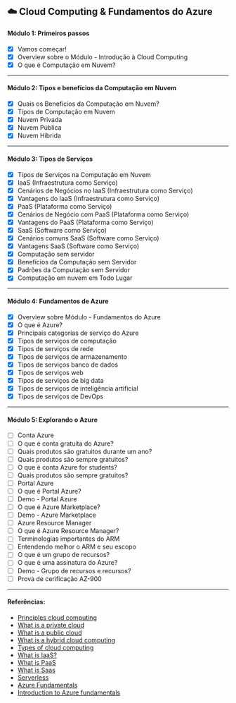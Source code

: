 ## ☁️ Cloud Computing & Fundamentos do Azure

#### Módulo 1: Primeiros passos

- [x] Vamos começar!
- [x] Overview sobre o Módulo - Introdução à Cloud Computing
- [x] O que é Computação em Nuvem?

---

#### Módulo 2: Tipos e benefícios da Computação em Nuvem

- [x] Quais os Benefícios da Computação em Nuvem?
- [x] Tipos de Computação em Nuvem
- [x] Nuvem Privada
- [x] Nuvem Pública
- [x] Nuvem Híbrida

---

#### Módulo 3: Tipos de Serviços

- [x] Tipos de Serviços na Computação em Nuvem
- [x] IaaS (Infraestrutura como Serviço)
- [x] Cenários de Negócios no IaaS (Infraestrutura como Serviço)
- [x] Vantagens do IaaS (Infraestrutura como Serviço)              
- [x] PaaS (Plataforma como Serviço)
- [x] Cenários de Negócio com PaaS (Plataforma como Serviço)
- [x] Vantagens do PaaS (Plataforma como Serviço)  
- [x] SaaS (Software como Serviço)
- [x] Cenários comuns SaaS (Software como Serviço)
- [x] Vantagens SaaS (Software como Serviço)
- [x] Computação sem servidor
- [x] Benefícios da Computação sem Servidor
- [x] Padrões da Computação sem Servidor
- [x] Computação em nuvem em Todo Lugar

---

#### Módulo 4: Fundamentos de Azure

- [x] Overview sobre Módulo - Fundamentos do Azure
- [x] O que é Azure?
- [x] Principais categorias de serviço do Azure
- [x] Tipos de serviços de computação
- [x] Tipos de serviços de rede
- [x] Tipos de serviços de armazenamento
- [x] Tipos de serviços banco de dados
- [x] Tipos de serviços web
- [x] Tipos de serviços de big data
- [x] Tipos de serviços de inteligência artificial
- [x] Tipos de serviços de DevOps

---

#### Módulo 5: Explorando o Azure

- [ ] Conta Azure
- [ ] O que é conta gratuita do Azure?
- [ ] Quais produtos são gratuitos durante um ano?
- [ ] Quais produtos são sempre gratuitos?
- [ ] O que é conta Azure for students?
- [ ] Quais produtos são sempre gratuitos?
- [ ] Portal Azure
- [ ] O que é Portal Azure?
- [ ] Demo - Portal Azure
- [ ] O que é Azure Marketplace?
- [ ] Demo - Azure Marketplace
- [ ] Azure Resource Manager
- [ ] O que é Azure Resource Manager?
- [ ] Terminologias importantes do ARM
- [ ] Entendendo melhor o ARM e seu escopo
- [ ] O que é um grupo de recursos?
- [ ] O que é uma assinatura do Azure?
- [ ] Demo - Grupo de recursos e recursos?
- [ ] Prova de cerificação AZ-900

--- 

#### Referências:

- [Principles cloud computing](https://docs.microsoft.com/learn/modules/principles-cloud-computing)
- [What is a private cloud](https://azure.microsoft.com/pt-br/overview/what-is-a-private-cloud)
- [What is a public cloud](https://azure.microsoft.com/pt-br/overview/what-is-a-public-cloud)
- [What is a hybrid cloud computing](https://azure.microsoft.com/pt-br/overview/what-is-hybrid-cloud-computing)
- [Types of cloud computing](https://azure.microsoft.com/pt-br/overview/types-of-cloud-computing)
- [What is IaaS?](https://azure.microsoft.com/pt-br/overview/what-is-iaas)
- [What is PaaS](https://azure.microsoft.com/overview/what-is-paas)
- [What is Saas](https://azure.microsoft.com/overview/what-is-saas)
- [Serverless](https://azure.microsoft.com/services/functions)
- [Azure Fundamentals](https://docs.microsoft.com/learn/paths/azure-fundamentals)
- [Introduction to Azure fundamentals](https://docs.microsoft.com/pt-br/learn/modules/intro-to-azure-fundamentals/)
